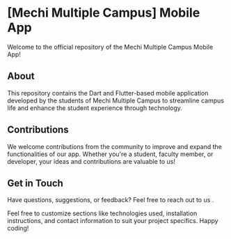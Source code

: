 # [Mechi Multiple Campus] Mobile App

Welcome to the official repository of the Mechi Multiple Campus Mobile App!

## About
This repository contains the Dart and Flutter-based mobile application developed by the students of Mechi Multiple Campus to streamline campus life and enhance the student experience through technology.


## Contributions
We welcome contributions from the community to improve and expand the functionalities of our app. Whether you're a student, faculty member, or developer, your ideas and contributions are valuable to us!


## Get in Touch
Have questions, suggestions, or feedback? Feel free to reach out to us .



Feel free to customize sections like technologies used, installation instructions, and contact information to suit your project specifics. Happy coding!
